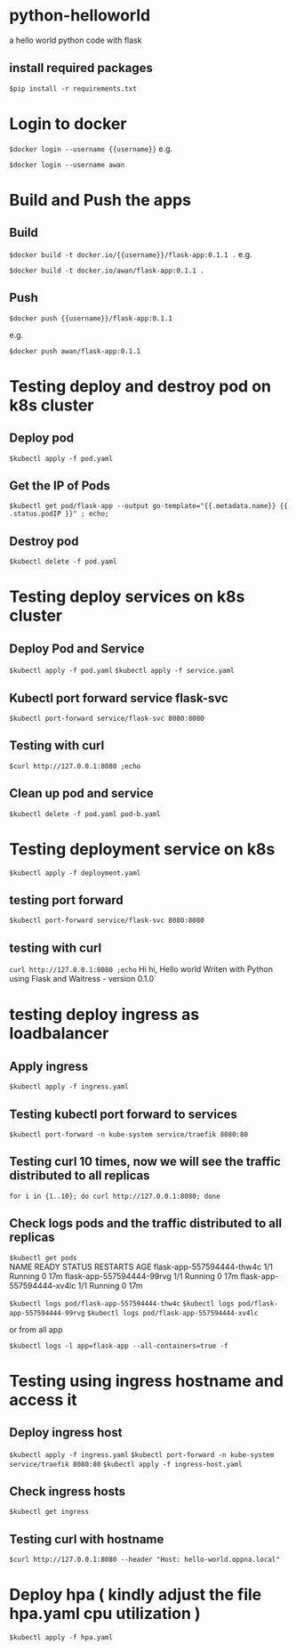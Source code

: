 # python-helloworld
a hello world python code with flask

## install required packages
`$pip install -r requirements.txt`

# Login to docker

`$docker login --username {{username}}`
e.g.

`$docker login --username awan`

# Build and Push the apps

## Build
`$docker build -t docker.io/{{username}}/flask-app:0.1.1 .`
e.g.

`$docker build -t docker.io/awan/flask-app:0.1.1 .`

## Push

`$docker push {{username}}/flask-app:0.1.1`

e.g.

`$docker push awan/flask-app:0.1.1`

# Testing deploy and destroy pod on k8s cluster

## Deploy pod

`$kubectl apply -f pod.yaml`

## Get the IP of Pods

`$kubectl get pod/flask-app --output go-template="{{.metadata.name}} {{ .status.podIP }}" ; echo;`

## Destroy pod

`$kubectl delete -f pod.yaml`

# Testing deploy services on k8s cluster

## Deploy Pod and Service
`$kubectl apply -f pod.yaml`
`$kubectl apply -f service.yaml`

## Kubectl port forward service flask-svc
`$kubectl port-forward service/flask-svc 8080:8080`

## Testing with curl
`$curl http://127.0.0.1:8080 ;echo`

## Clean up pod and service
`$kubectl delete -f pod.yaml pod-b.yaml`

# Testing deployment service on k8s
`$kubectl apply -f deployment.yaml`

## testing port forward
`$kubectl port-forward service/flask-svc 8080:8080`

## testing with curl
`curl http://127.0.0.1:8080 ;echo`
Hi hi, Hello world Writen with Python using Flask and Waitress - version 0.1.0`

# testing deploy ingress as loadbalancer

## Apply ingress
`$kubectl apply -f ingress.yaml`

## Testing kubectl port forward to services
`$kubectl port-forward -n kube-system service/traefik 8080:80`

## Testing curl 10 times, now we will see the traffic distributed to all replicas

`for i in {1..10}; do curl http://127.0.0.1:8080; done`

## Check logs pods and the traffic distributed to all replicas

`$kubectl get pods`                                           
NAME                        READY   STATUS      RESTARTS   AGE
flask-app-557594444-thw4c   1/1     Running     0          17m
flask-app-557594444-99rvg   1/1     Running     0          17m
flask-app-557594444-xv4lc   1/1     Running     0          17m

`$kubectl logs pod/flask-app-557594444-thw4c`
`$kubectl logs pod/flask-app-557594444-99rvg`
`$kubectl logs pod/flask-app-557594444-xv4lc`

or from all app

`$kubectl logs -l app=flask-app --all-containers=true -f`

# Testing using ingress hostname and access it

## Deploy ingress host
`$kubectl apply -f ingress.yaml`
`$kubectl port-forward -n kube-system service/traefik 8080:80`
`$kubectl apply -f ingress-host.yaml`

## Check ingress hosts
`$kubectl get ingress`

## Testing curl with hostname
`$curl http://127.0.0.1:8080 --header "Host: hello-world.oppna.local"`

# Deploy hpa ( kindly adjust the file hpa.yaml cpu utilization )
`$kubectl apply -f hpa.yaml`